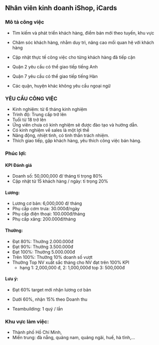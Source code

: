 ## Nhân viên kinh doanh iShop, iCards

### Mô tả công việc 

- Tìm kiếm và phát triển khách hàng, điểm bán mới theo tuyến, khu vực 
- Chăm sóc khách hàng, nhằm duy trì, nâng cao mối quan hệ với khách hàng
- Cập nhật thực tế công việc cho từng khách hàng đã tiếp cận

- Quận 2 yêu cầu có thể giao tiếp tiếng Anh
- Quận 7 yêu cầu có thể giao tiếp tiếng Hàn
- Các quận, huyện khác không yêu cầu ngoại ngữ

### YÊU CẦU CÔNG VIỆC

- Kinh nghiệm: từ 6 tháng kinh nghiệm
- Trình độ: Trung cấp trở lên
- Tuổi từ 18 trở lên
- Ứng viên chưa có kinh nghiệm sẽ được đào tạo và hướng dẫn. 
- Có kinh nghiệm về sales là một lợi thế
- Năng động, nhiệt tình, có tinh thần trách nhiệm.
- Thích giao tiếp, gặp khách hàng, yêu thích công việc bán hàng.

### Phúc lợi:

#### KPI Đánh giá
  + Doanh số: 50,000,000 đ/ tháng tỉ trọng 80%
  + Cập nhật từ 15 khách hàng / ngày: tỉ trọng 20%

#### Lương:
  + Lương cơ bản: 6,000,000 đ/ tháng 
  + Phụ cấp cơm trưa: 30.000đ/ngày
  + Phụ cấp điện thoại: 100.000đ/tháng
  + Phụ cấp xăng: 200.000đ/tháng

#### Thưởng:
  + Đạt 80%: Thưởng 2.000.000đ
  + Đạt 90%: Thưởng 3.500.000đ
  + Đạt 100%: Thưởng 5.000.000đ
  + Trên 100%: Thưởng 10% doanh số vượt
  + Thưởng Top NV xuất sắc tháng cho NV đạt trên 100% KPI 
    + hạng 1: 2,000,000 đ, 2:	1,000,000đ top 3: 500,000đ

#### Lưu ý: 
- Đạt 60% target mới nhận lương cơ bản 
- Dưới 60%, nhận 15% theo Doanh thu 

- Teambuilding:  1 quý / lần 

### Khu vực làm việc:
- Thành phố Hồ Chí Minh,
- Miền trung: đà nẵng, quảng nam, quảng ngãi, huế, hà tĩnh,...
